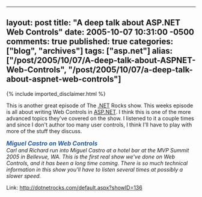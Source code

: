   ---
  layout: post
  title: "A deep talk about ASP.NET Web Controls"
  date: 2005-10-07 10:31:00 -0500
  comments: true
  published: true
  categories: ["blog", "archives"]
  tags: ["asp.net"]
  alias: ["/post/2005/10/07/A-deep-talk-about-ASPNET-Web-Controls", "/post/2005/10/07/a-deep-talk-about-aspnet-web-controls"]
  ---
<!-- more -->
{% include imported_disclaimer.html %}
<p>This is another great episode of The <a title=".NET" href="http://www.microsoft.com/net/" target="_blank">.NET</a> Rocks show. This weeks episode is all about writing Web Controls in <a title="ASP.NET" href="http://asp.net" target="_blank">ASP.NET</a>. I think this is one of the more advanced topics they've covered on the show. I listened to it a couple times and since I don't author too many user controls, I think I'll have to play with more of the stuff they discuss.</p>
<p><span id="ShowLatest1_lblDescription"><em><span id="ShowLatest1_lblTitle" style="FONT-WEIGHT: bold; FONT-SIZE: 12pt; COLOR: #2c5c9d">Miguel Castro on Web Controls<br /></span>Carl and Richard run into Miguel Castro at a hotel bar at the MVP Summit 2005 in Bellevue, WA. This is the first real show we've done on Web Controls, and it has been a long time coming. There is so much technical information in this show you'll have to listen several times at possibly a slower speed.</em></span></p>
<p>Link: <a href="http://dotnetrocks.com/default.aspx?showID=136">http://dotnetrocks.com/default.aspx?showID=136</a></p>
